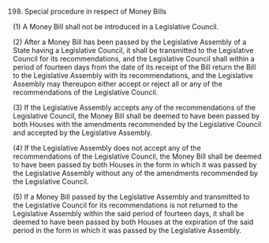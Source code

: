 198. Special procedure in respect of Money Bills

(1) A Money Bill shall not be introduced in a Legislative Council.

(2) After a Money Bill has been passed by the Legislative Assembly of a State having a Legislative Council, it shall be transmitted to the Legislative Council for its recommendations, and the Legislative Council shall within a period of fourteen days from the date of its receipt of the Bill return the Bill to the Legislative Assembly with its recommendations, and the Legislative Assembly may thereupon either accept or reject all or any of the recommendations of the Legislative Council.

(3) If the Legislative Assembly accepts any of the recommendations of the Legislative Council, the Money Bill shall be deemed to have been passed by both Houses with the amendments recommended by the Legislative Council and accepted by the Legislative Assembly.

(4) If the Legislative Assembly does not accept any of the recommendations of the Legislative Council, the Money Bill shall be deemed to have been passed by both Houses in the form in which it was passed by the Legislative Assembly without any of the amendments recommended by the Legislative Council.

(5) If a Money Bill passed by the Legislative Assembly and transmitted to the Legislative Council for its recommendations is not returned to the Legislative Assembly within the said period of fourteen days, it shall be deemed to have been passed by both Houses at the expiration of the said period in the form in which it was passed by the Legislative Assembly.

